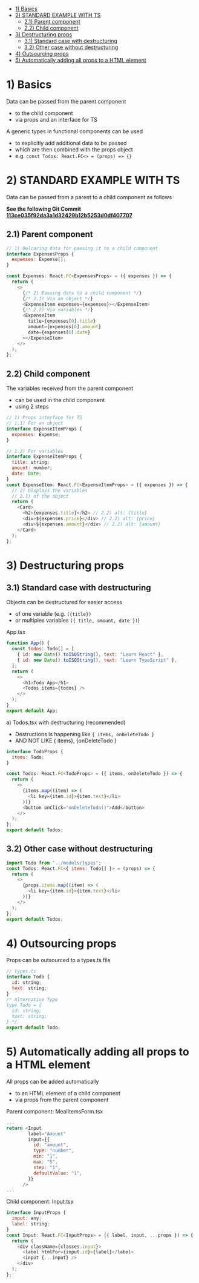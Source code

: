 - [1) Basics](#1-basics)
- [2) STANDARD EXAMPLE WITH TS](#2-standard-example-with-ts)
  - [2.1) Parent component](#21-parent-component)
  - [2.2) Child component](#22-child-component)
- [3) Destructuring props](#3-destructuring-props)
  - [3.1) Standard case with destructuring](#31-standard-case-with-destructuring)
  - [3.2) Other case without destructuring](#32-other-case-without-destructuring)
- [4) Outsourcing props](#4-outsourcing-props)
- [5) Automatically adding all props to a HTML element](#5-automatically-adding-all-props-to-a-html-element)

# 1) Basics

Data can be passed from the parent component

- to the child component
- via props and an interface for TS

A generic types in functional components can be used

- to explicitly add additional data to be passed
- which are then combined with the props object
- e.g. `const Todos: React.FC<> = (props) => {}`

# 2) STANDARD EXAMPLE WITH TS

Data can be passed from a parent to a child component as follows

**See the following Git Commit [113ce035f92da3a1d32429b12b5253d0df407707](https://github.com/johannesstroebele91/React-Library/commit/113ce035f92da3a1d32429b12b5253d0df407707)**

## 2.1) Parent component

```javascript
// 1) Delcaring data for passing it to a child component
interface ExpensesProps {
  expenses: Expense[];
}

const Expenses: React.FC<ExpensesProps> = ({ expenses }) => {
  return (
    <>
      {/* 2) Passing data to a child component */}
      {/* 2.1) Via an object */}
      <ExpenseItem expenses={expenses}></ExpenseItem>
      {/* 2.2) Via variables */}
      <ExpenseItem
        title={expenses[0].title}
        amount={expenses[0].amount}
        date={expenses[0].date}
      ></ExpenseItem>
    </>
  );
};
```

## 2.2) Child component

The variables received from the parent component

- can be used in the child component
- using 2 steps

```javascript
// 1) Props interface for TS
// 1.1) For an object
interface ExpenseItemProps {
  expenses: Expense;
}

// 1.2) For variables
interface ExpenseItemProps {
  title: string;
  amount: number;
  date: Date;
}
const ExpenseItem: React.FC<ExpenseItemProps> = ({ expenses }) => {
  // 2) Displays the variables
  // 2.1) of the object
  return (
    <Card>
      <h2>{expenses.title}</h2> // 2.2) alt: {title}
      <div>${expenses.price}</div> // 2.2) alt: {price}
      <div>${expenses.amount}</div> // 2.2) alt: {amount}
    </Card>
  );
};
```

# 3) Destructuring props

## 3.1) Standard case with destructuring

Objects can be destructured for easier access

- of one variable (e.g. `({title})`
- or multiples variables `({ title, amount, date })`)

App.tsx

```javascript
function App() {
  const todos: Todo[] = [
    { id: new Date().toISOString(), text: "Learn React" },
    { id: new Date().toISOString(), text: "Learn TypeScript" },
  ];
  return (
    <>
      <h1>Todo App</h1>
      <Todos items={todos} />
    </>
  );
}
export default App;
```

a) Todos.tsx with destructuring (recommended)

- Destructions is happening like `{ items, onDeleteTodo }`
- AND NOT LIKE { items}, {onDeleteTodo }

```javascript
interface TodoProps {
  items: Todo;
}

const Todos: React.FC<TodoProps> = ({ items, onDeleteTodo }) => {
  return (
    <>
      {items.map((item) => (
        <li key={item.id}>{item.text}</li>
      ))}
      <button onClick="onDeleteTodo()">Add</button>
    </>
  );
};
export default Todos;
```

## 3.2) Other case without destructuring

```javascript
import Todo from "../models/types";
const Todos: React.FC<{ items: Todo[] }> = (props) => {
  return (
    <>
      {props.items.map((item) => (
        <li key={item.id}>{item.text}</li>
      ))}
    </>
  );
};
export default Todos;
```

# 4) Outsourcing props

Props can be outsourced to a types.ts file

```javascript
// types.ts
interface Todo {
  id: string;
  text: string;
}
/* Alternative Type
type Todo = {
  id: string;
  text: string;
} */
export default Todo;
```

# 5) Automatically adding all props to a HTML element

All props can be added automatically

- to an HTML element of a child component
- via props from the parent component

Parent component: MealItemsForm.tsx

```javascript
...
return <Input
        label="Amount"
        input={{
          id: "amount",
          type: "number",
          min: "1",
          max: "5",
          step: "1",
          defaultValue: "1",
        }}
      />
...
```

Child component: Input:tsx

```javascript
interface InputProps {
  input: any;
  label: string;
}
const Input: React.FC<InputProps> = ({ label, input, ...props }) => {
  return (
    <div className={classes.input}>
      <label htmlFor={input.id}>{label}</label>
      <input {...input} />
    </div>
  );
};
```

```

```
